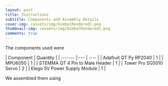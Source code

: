 ```yaml
---
layout: post
title: Instructions
subtitle: Components and Assembly Details
cover-img: /assets/img/GimbalRendered1.png
thumbnail-img: /assets/img/GimbalRendered1.png
comments: true
---
```


The components used were

| Component | Quantity |
| :------ |:--- | :--- |
| Adafruit QT Py RP2040 | 1 |
| MPU6050 | 1 |
| STEMMA QT 4 Pin to Male Header | 1 |
| Tower Pro SG5010 Servo | 2 |
| Elego 5V Power Supply Module | 1 |


We assembled them using
